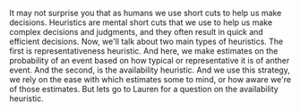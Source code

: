 It may not surprise you that as humans we use short cuts to help us make
decisions. Heuristics are mental short cuts that we use to help us make complex
decisions and judgments, and they often result in quick and efficient
decisions. Now, we'll talk about two main types of heuristics. The first is
representativeness heuristic. And here, we make estimates on the probability of
an event based on how typical or representative it is of anther event. And the
second, is the availability heuristic. And we use this strategy, we rely on the
ease with which estimates some to mind, or how aware we're of those estimates.
But lets go to Lauren for a question on the availability heuristic.
